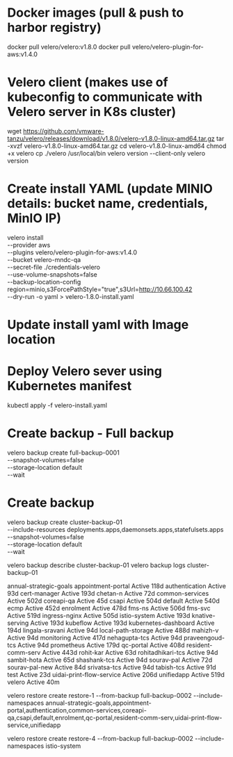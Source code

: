 # Docker images (pull & push to harbor registry)
docker pull velero/velero:v1.8.0
docker pull velero/velero-plugin-for-aws:v1.4.0

# Velero client (makes use of kubeconfig to communicate with Velero server in K8s cluster)
wget https://github.com/vmware-tanzu/velero/releases/download/v1.8.0/velero-v1.8.0-linux-amd64.tar.gz
tar -xvzf velero-v1.8.0-linux-amd64.tar.gz
cd velero-v1.8.0-linux-amd64
chmod +x velero
cp ./velero /usr/local/bin
velero version --client-only
velero version

# Create install YAML (update MINIO details: bucket name, credentials, MinIO IP)
velero install \
    --provider aws \
    --plugins velero/velero-plugin-for-aws:v1.4.0 \
    --bucket velero-mndc-qa \
    --secret-file ./credentials-velero \
    --use-volume-snapshots=false \
    --backup-location-config region=minio,s3ForcePathStyle="true",s3Url=http://10.66.100.42 \
    --dry-run -o yaml > velero-1.8.0-install.yaml

# Update install yaml with Image location

# Deploy Velero sever using Kubernetes manifest
kubectl apply -f velero-install.yaml


# Create backup - Full backup
velero backup create full-backup-0001 \
    --snapshot-volumes=false \
    --storage-location default \
    --wait

# Create backup
velero backup create cluster-backup-01 \
    --include-resources  deployments.apps,daemonsets.apps,statefulsets.apps\
    --snapshot-volumes=false \
    --storage-location default \
    --wait

velero backup describe cluster-backup-01
velero backup logs cluster-backup-01




annual-strategic-goals
appointment-portal         Active   118d
authentication             Active   93d
cert-manager               Active   193d
chetan-n                   Active   72d
common-services            Active   502d
coreapi-qa                 Active   45d
csapi                      Active   504d
default                    Active   540d
ecmp                       Active   452d
enrolment                  Active   478d
fms-ns                     Active   506d
fms-svc                    Active   519d
ingress-nginx              Active   505d
istio-system               Active   193d
knative-serving            Active   193d
kubeflow                   Active   193d
kubernetes-dashboard       Active   194d
lingala-sravani            Active   94d
local-path-storage         Active   488d
mahizh-v                   Active   94d
monitoring                 Active   417d
nehagupta-tcs              Active   94d
praveengoud-tcs            Active   94d
prometheus                 Active   179d
qc-portal                  Active   408d
resident-comm-serv         Active   443d
rohit-kar                  Active   63d
rohitadhikari-tcs          Active   94d
sambit-hota                Active   65d
shashank-tcs               Active   94d
sourav-pal                 Active   72d
sourav-pal-new             Active   84d
srivatsa-tcs               Active   94d
tabish-tcs                 Active   91d
test                       Active   23d
uidai-print-flow-service   Active   206d
unifiedapp                 Active   519d
velero                     Active   40m



velero restore create restore-1 --from-backup full-backup-0002 --include-namespaces annual-strategic-goals,appointment-portal,authentication,common-services,coreapi-qa,csapi,default,enrolment,qc-portal,resident-comm-serv,uidai-print-flow-service,unifiedapp


velero restore create restore-4 --from-backup full-backup-0002 --include-namespaces istio-system 

